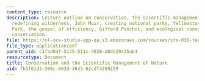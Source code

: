 ```yaml
---
content_type: resource
description: Lecture outline on conservation, the scientific management of nature,
  redefining wilderness, John Muir, creating national parks, Yellowstone National
  Park, the gospel of efficiency, Gifford Pinchot, and ecological consequences of
  conservation.
file: https://ol-ocw-studio-app-qa.s3.amazonaws.com/courses/sts-036-technology-and-nature-in-american-history-spring-2008/fb1f61d5396c603d264362cdf4260259_wk9_outline.pdf
file_type: application/pdf
parent_uid: c1fad04f-5145-511c-4858-d8dd29435ab4
resourcetype: Document
title: Conservation and the Scientific Management of Nature
uid: fb1f61d5-396c-603d-2643-62cdf4260259
---
```

